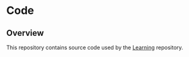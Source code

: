# Code

## Overview
This repository contains source code used by the [Learning](https://github.com/shumarb) repository.
